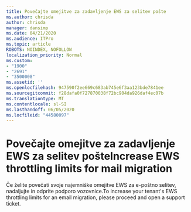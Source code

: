 ```yaml
---
title: Povečajte omejitve za zadavljenje EWS za selitev pošte
ms.author: chrisda
author: chrisda
manager: dansimp
ms.date: 04/21/2020
ms.audience: ITPro
ms.topic: article
ROBOTS: NOINDEX, NOFOLLOW
localization_priority: Normal
ms.custom:
- "1900"
- "2691"
- "3500008"
ms.assetid: ''
ms.openlocfilehash: 947590f2ee669c683ab745e6f3aa123bde7841ee
ms.sourcegitcommit: f28dafa0f727870038f72bc904da926daf4ec07b
ms.translationtype: MT
ms.contentlocale: sl-SI
ms.lasthandoff: 06/05/2020
ms.locfileid: "44580097"
---
```

# <a name="increase-ews-throttling-limits-for-mail-migration"></a><span data-ttu-id="ed039-102">Povečajte omejitve za zadavljenje EWS za selitev pošte</span><span class="sxs-lookup"><span data-stu-id="ed039-102">Increase EWS throttling limits for mail migration</span></span>

<span data-ttu-id="ed039-103">Če želite povečati svoje najemniške omejitve EWS za e-poštno selitev, nadaljujte in odprite podporo vozovnice.</span><span class="sxs-lookup"><span data-stu-id="ed039-103">To increase your tenant's EWS throttling limits for an email migration, please proceed and open a support ticket.</span></span>
